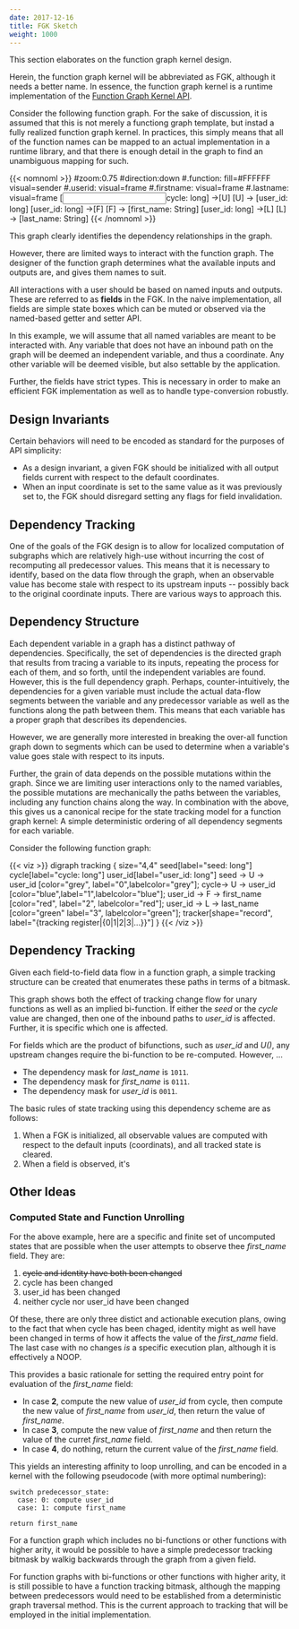 ```yaml
---
date: 2017-12-16
title: FGK Sketch
weight: 1000
---
```


This section elaborates on the function graph kernel design.

Herein, the function graph kernel will be abbreviated as FGK, although it needs
a better name. In essence, the function graph kernel is a runtime implementation
of the [Function Graph Kernel API](../function_graph_kernel_api).

Consider the following function graph. For the sake of discussion, it is assumed that this
is not merely a functiong graph template, but instad a fully realized function graph kernel.
In practices, this simply means that all of the function names can be mapped to an actual
implementation in a runtime library, and that there is enough detail in the graph to find
an unambiguous mapping for such.

{{< nomnoml >}}
#zoom:0.75
#direction:down
#.function: fill=#FFFFFF visual=sender
#.userid: visual=frame
#.firstname: visual=frame
#.lastname: visual=frame
[<input>cycle: long] ->[<function>U]
[<function>U] -> [<userid>user_id: long]
[<userid>user_id: long] ->[<function>F]
[<function>F] -> [<firstname>first_name: String]
[<userid>user_id: long] ->[<function>L]
[<function>L] -> [<lastname>last_name: String]
{{< /nomnoml >}}

This graph clearly identifies the dependency relationships in the graph.

However, there are limited ways to interact with the function graph. The
designer of the function graph determines what the available inputs and outputs
are, and gives them names to suit. 

All interactions with a user should be based on named inputs and outputs. These
are referred to as **fields** in the FGK. In the naive implementation, all
fields are simple state boxes which can be muted or observed via the named-based
getter and setter API.

In this example, we will assume that all
named variables are meant to be interacted with. Any variable that does not have
an inbound path on the graph will be deemed an independent variable, and thus a
coordinate. Any other variable will be deemed visible, but also settable by the
application.

Further, the fields have strict types. This is necessary in order to make an
efficient FGK implementation as well as to handle type-conversion robustly.

## Design Invariants

Certain behaviors will need to be encoded as standard for the purposes of API
simplicity:

- As a design invariant, a given FGK should be initialized with all output fields
current with respect to the default coordinates.
- When an input coordinate is set to the same value as it was previously set to,
the FGK should disregard setting any flags for field invalidation.

## Dependency Tracking

One of the goals of the FGK design is to allow for localized computation of
subgraphs which are relatively high-use without incurring the cost of
recomputing all predecessor values. This means that it is necessary to identify,
based on the data flow through the graph, when an observable value has become
stale with respect to its upstream inputs -- possibly back to the original
coordinate inputs. There are various ways to approach this.

## Dependency Structure



Each dependent variable in a graph has a distinct pathway of dependencies.
Specifically, the set of dependencies is the directed graph that results from
tracing a variable to its inputs, repeating the process for each of them, and so
forth, until the independent variables are found. However, this is the full
dependency graph. Perhaps, counter-intuitively, the dependencies for a given
variable must include the actual data-flow segments between the variable and any
predecessor variable as well as the functions along the path between them. This
means that each variable has a proper graph that describes its dependencies.

However, we are generally more interested in breaking the over-all function
graph down to segments which can be used to determine when a variable's value
goes stale with respect to its inputs.

Further, the grain of data depends on the possible mutations within the graph.
Since we are limiting user interactions only to the named variables, the
possible mutations are mechanically the paths between the variables, including
any function chains along the way. In combination with the above, this gives
us a canonical recipe for the state tracking model for a function graph kernel:
A simple deterministic ordering of all dependency segments for each variable.

Consider the following function graph:

{{< viz >}}
digraph tracking {
    size="4,4"
    seed[label="seed: long"]
    cycle[label="cycle: long"]
    user_id[label="user_id: long"]
    seed -> U -> user_id [color="grey", label="0",labelcolor="grey"];
    cycle-> U -> user_id [color="blue",label="1",labelcolor="blue"];
    user_id -> F -> first_name [color="red", label="2", labelcolor="red"];
    user_id -> L -> last_name [color="green" label="3", labelcolor="green"];
  tracker[shape="record", label="{tracking register|{0|1|2|3|...}}"]
}
{{< /viz >}}

## Dependency Tracking

Given each field-to-field data flow in a function graph, a simple tracking structure
can be created that enumerates these paths in terms of a bitmask.

This graph shows both the effect of tracking change flow for unary functions as well
as an implied bi-function. If either the *seed* or the *cycle* value are changed, then
one of the inbound paths to *user_id* is affected. Further, it is specific which one is
affected.

For fields which are the product of bifunctions, such as *user_id* and *U()*, any upstream
changes require the bi-function to be re-computed. However, ...

- The dependency mask for *last_name* is `1011`.
- The dependency mask for *first_name* is `0111`.
- The dependency mask for *user_id* is `0011`.

The basic rules of state tracking using this dependency scheme are as follows:

1. When a FGK is initialized, all observable values are computed with
   respect to the default inputs (coordinats), and all tracked state is cleared.
2. When a field is observed, it's 


## Other Ideas

### Computed State and Function Unrolling

For the above example, here are a specific and finite set of uncomputed
states that are possible when the user attempts to observe thee *first_name* field.
They are:

1. <s>cycle and identity have both been changed</s>
2. cycle has been changed
3. user_id has been changed
4. neither cycle nor user_id have been changed

Of these, there are only three distict and actionable execution plans, owing to the
fact that when cycle has been chaged, identity might as well have been changed in terms
of how it affects the value of the *first_name* field. The last case with no changes *is*
a specific execution plan, although it is effectively a NOOP.

This provides a basic rationale for setting the required entry point for
evaluation of the *first_name* field:

- In case **2**, compute the new value of *user_id* from cycle, then compute the new value of *first_name* from *user_id*, then return the value of *first_name*.
- In case **3**, compute the new value of *first_name* and then return the value of the curret *first_name* field.
- In case **4**, do nothing, return the current value of the *first_name* field.

This yields an interesting affinity to loop unrolling, and can be encoded in a kernel with the following pseudocode (with more optimal numbering):

    switch predecessor_state:
      case: 0: compute user_id
      case: 1: compute first_name
    
    return first_name

For a function graph which includes no bi-functions or other functions with higher arity,
it would be possible to have a simple predecessor tracking bitmask by walkig backwards
through the graph from a given field.

For function graphs with bi-functions or other functions with higher arity, it
is still possible to have a function tracking bitmask, although the mapping
between predecessors would need to be established from a deterministic graph
traversal method. This is the current approach to tracking that will be
employed in the initial implementation.

